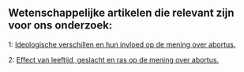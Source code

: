 ## Wetenschappelijke artikelen die relevant zijn voor ons onderzoek: ##

1: <a href="https://doi.org/10.1111/pops.12803">
Ideologische verschillen en hun invloed op de mening over abortus. </a>

2: <a href="https://www.emerald.com/insight/content/doi/10.1108/01443339810788533/full/html">
Effect van leeftijd, geslacht en ras op de mening over abortus. </a>

